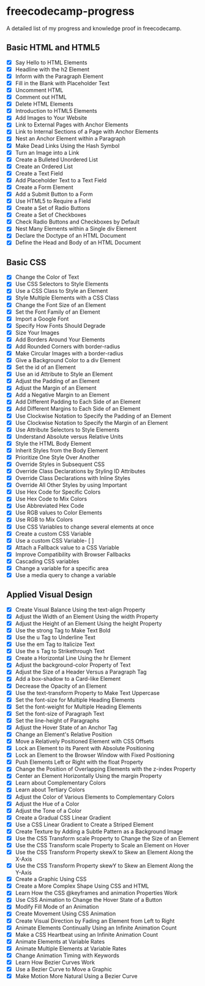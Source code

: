 # freecodecamp-progress
A detailed list of my progress and knowledge proof in freecodecamp.

## Basic HTML and HTML5
- [x] Say Hello to HTML Elements
- [x] Headline with the h2 Element
- [x] Inform with the Paragraph Element
- [x] Fill in the Blank with Placeholder Text
- [x] Uncomment HTML
- [x] Comment out HTML
- [x] Delete HTML Elements
- [x] Introduction to HTML5 Elements
- [x] Add Images to Your Website
- [x] Link to External Pages with Anchor Elements
- [x] Link to Internal Sections of a Page with Anchor Elements
- [x] Nest an Anchor Element within a Paragraph
- [x] Make Dead Links Using the Hash Symbol
- [x] Turn an Image into a Link
- [x] Create a Bulleted Unordered List
- [x] Create an Ordered List
- [x] Create a Text Field
- [x] Add Placeholder Text to a Text Field
- [x] Create a Form Element
- [x] Add a Submit Button to a Form
- [x] Use HTML5 to Require a Field
- [x] Create a Set of Radio Buttons
- [x] Create a Set of Checkboxes
- [x] Check Radio Buttons and Checkboxes by Default
- [x] Nest Many Elements within a Single div Element
- [x] Declare the Doctype of an HTML Document
- [x] Define the Head and Body of an HTML Document

## Basic CSS
- [x] Change the Color of Text
- [x] Use CSS Selectors to Style Elements
- [x] Use a CSS Class to Style an Element
- [x] Style Multiple Elements with a CSS Class
- [x] Change the Font Size of an Element
- [x] Set the Font Family of an Element
- [x] Import a Google Font
- [x] Specify How Fonts Should Degrade
- [x] Size Your Images
- [x] Add Borders Around Your Elements
- [x] Add Rounded Corners with border-radius
- [x] Make Circular Images with a border-radius
- [x] Give a Background Color to a div Element
- [x] Set the id of an Element
- [x] Use an id Attribute to Style an Element
- [x] Adjust the Padding of an Element
- [x] Adjust the Margin of an Element
- [x] Add a Negative Margin to an Element
- [x] Add Different Padding to Each Side of an Element
- [x] Add Different Margins to Each Side of an Element
- [x] Use Clockwise Notation to Specify the Padding of an Element
- [x] Use Clockwise Notation to Specify the Margin of an Element
- [x] Use Attribute Selectors to Style Elements
- [x] Understand Absolute versus Relative Units
- [x] Style the HTML Body Element
- [x] Inherit Styles from the Body Element
- [x] Prioritize One Style Over Another
- [x] Override Styles in Subsequent CSS
- [x] Override Class Declarations by Styling ID Attributes
- [x] Override Class Declarations with Inline Styles
- [x] Override All Other Styles by using Important
- [x] Use Hex Code for Specific Colors
- [x] Use Hex Code to Mix Colors
- [x] Use Abbreviated Hex Code
- [x] Use RGB values to Color Elements
- [x] Use RGB to Mix Colors
- [x] Use CSS Variables to change several elements at once
- [x] Create a custom CSS Variable
- [x] Use a custom CSS Variable- [ ] 
- [x] Attach a Fallback value to a CSS Variable
- [x] Improve Compatibility with Browser Fallbacks
- [x] Cascading CSS variables
- [x] Change a variable for a specific area
- [x] Use a media query to change a variable

## Applied Visual Design
- [x] Create Visual Balance Using the text-align Property
- [x] Adjust the Width of an Element Using the width Property
- [x] Adjust the Height of an Element Using the height Property
- [x] Use the strong Tag to Make Text Bold
- [x] Use the u Tag to Underline Text
- [x] Use the em Tag to Italicize Text
- [x] Use the s Tag to Strikethrough Text
- [x] Create a Horizontal Line Using the hr Element
- [x] Adjust the background-color Property of Text
- [x] Adjust the Size of a Header Versus a Paragraph Tag
- [x] Add a box-shadow to a Card-like Element
- [x] Decrease the Opacity of an Element
- [x] Use the text-transform Property to Make Text Uppercase
- [x] Set the font-size for Multiple Heading Elements
- [x] Set the font-weight for Multiple Heading Elements
- [x] Set the font-size of Paragraph Text
- [x] Set the line-height of Paragraphs
- [x] Adjust the Hover State of an Anchor Tag
- [x] Change an Element's Relative Position
- [x] Move a Relatively Positioned Element with CSS Offsets
- [x] Lock an Element to its Parent with Absolute Positioning
- [x] Lock an Element to the Browser Window with Fixed Positioning
- [x] Push Elements Left or Right with the float Property
- [x] Change the Position of Overlapping Elements with the z-index Property
- [x] Center an Element Horizontally Using the margin Property
- [x] Learn about Complementary Colors
- [x] Learn about Tertiary Colors
- [x] Adjust the Color of Various Elements to Complementary Colors
- [x] Adjust the Hue of a Color
- [x] Adjust the Tone of a Color
- [x] Create a Gradual CSS Linear Gradient
- [x] Use a CSS Linear Gradient to Create a Striped Element
- [x] Create Texture by Adding a Subtle Pattern as a Background Image
- [x] Use the CSS Transform scale Property to Change the Size of an Element
- [x] Use the CSS Transform scale Property to Scale an Element on Hover
- [x] Use the CSS Transform Property skewX to Skew an Element Along the X-Axis
- [x] Use the CSS Transform Property skewY to Skew an Element Along the Y-Axis
- [x] Create a Graphic Using CSS
- [x] Create a More Complex Shape Using CSS and HTML
- [x] Learn How the CSS @keyframes and animation Properties Work
- [x] Use CSS Animation to Change the Hover State of a Button
- [x] Modify Fill Mode of an Animation
- [x] Create Movement Using CSS Animation
- [x] Create Visual Direction by Fading an Element from Left to Right
- [x] Animate Elements Continually Using an Infinite Animation Count
- [x] Make a CSS Heartbeat using an Infinite Animation Count
- [x] Animate Elements at Variable Rates
- [x] Animate Multiple Elements at Variable Rates
- [x] Change Animation Timing with Keywords
- [x] Learn How Bezier Curves Work
- [x] Use a Bezier Curve to Move a Graphic
- [x] Make Motion More Natural Using a Bezier Curve
